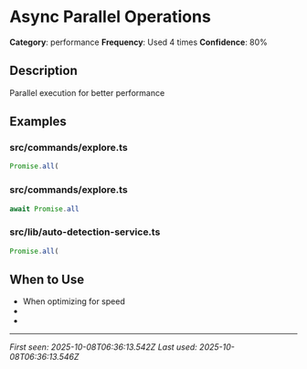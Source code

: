 # Async Parallel Operations

**Category**: performance
**Frequency**: Used 4 times
**Confidence**: 80%

## Description
Parallel execution for better performance

## Examples

### src/commands/explore.ts
```typescript
Promise.all(
```


### src/commands/explore.ts
```typescript
await Promise.all
```


### src/lib/auto-detection-service.ts
```typescript
Promise.all(
```


## When to Use
- When optimizing for speed
- 
- 

---
*First seen: 2025-10-08T06:36:13.542Z*
*Last used: 2025-10-08T06:36:13.546Z*
